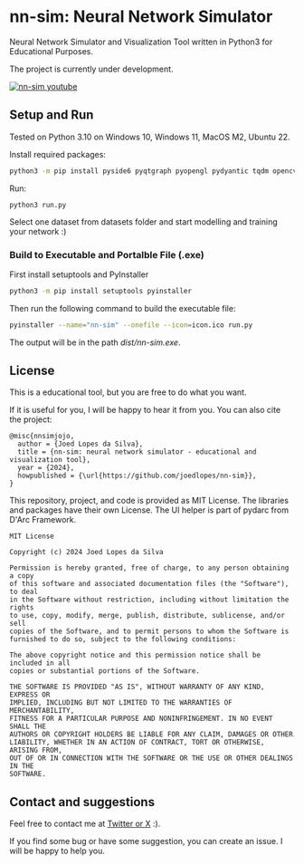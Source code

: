 # nn-sim: Neural Network Simulator

Neural Network Simulator and Visualization Tool written in Python3 for Educational Purposes.

The project is currently under development.

[![nn-sim youtube](https://img.youtube.com/vi/2GsTY-X6W-Q/0.jpg)](https://www.youtube.com/watch?v=2GsTY-X6W-Q)

## Setup and Run

Tested on Python 3.10 on Windows 10, Windows 11, MacOS M2, Ubuntu 22.

Install required packages:
```bash
python3 -m pip install pyside6 pyqtgraph pyopengl pydyantic tqdm opencv-python matplotlib jupyterlab seaborn qt-modern
```

Run:
```
python3 run.py
```

Select one dataset from datasets folder and start modelling and training your network :)


### Build to Executable and Portalble File (.exe)

First install setuptools and PyInstaller

```bash
python3 -m pip install setuptools pyinstaller
```

Then run the following command to build the executable file:
```bash
pyinstaller --name="nn-sim" --onefile --icon=icon.ico run.py
```
The output will be in the path *dist/nn-sim.exe*.


## License

This is a educational tool, but you are free to do what you want.

If it is useful for you, I will be happy to hear it from you. You can also cite the project:

```
@misc{nnsimjojo,
  author = {Joed Lopes da Silva},
  title = {nn-sim: neural network simulator - educational and visualization tool},
  year = {2024},
  howpublished = {\url{https://github.com/joedlopes/nn-sim}},
}
```

This repository, project, and code is provided as MIT License. The libraries and packages have their own License. The UI helper is part of pydarc from D'Arc Framework.

```
MIT License

Copyright (c) 2024 Joed Lopes da Silva

Permission is hereby granted, free of charge, to any person obtaining a copy
of this software and associated documentation files (the "Software"), to deal
in the Software without restriction, including without limitation the rights
to use, copy, modify, merge, publish, distribute, sublicense, and/or sell
copies of the Software, and to permit persons to whom the Software is
furnished to do so, subject to the following conditions:

The above copyright notice and this permission notice shall be included in all
copies or substantial portions of the Software.

THE SOFTWARE IS PROVIDED "AS IS", WITHOUT WARRANTY OF ANY KIND, EXPRESS OR
IMPLIED, INCLUDING BUT NOT LIMITED TO THE WARRANTIES OF MERCHANTABILITY,
FITNESS FOR A PARTICULAR PURPOSE AND NONINFRINGEMENT. IN NO EVENT SHALL THE
AUTHORS OR COPYRIGHT HOLDERS BE LIABLE FOR ANY CLAIM, DAMAGES OR OTHER
LIABILITY, WHETHER IN AN ACTION OF CONTRACT, TORT OR OTHERWISE, ARISING FROM,
OUT OF OR IN CONNECTION WITH THE SOFTWARE OR THE USE OR OTHER DEALINGS IN THE
SOFTWARE.
```

## Contact and suggestions

Feel free to contact me at [Twitter or X](https://x.com/_jo_ed_) :).

If you find some bug or have some suggestion, you can create an issue. I will be happy to help you.
